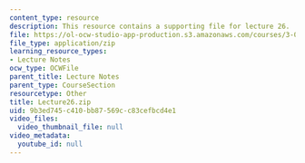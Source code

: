 ```yaml
---
content_type: resource
description: This resource contains a supporting file for lecture 26.
file: https://ol-ocw-studio-app-production.s3.amazonaws.com/courses/3-016-mathematics-for-materials-scientists-and-engineers-fall-2005/9b3ed745c410bb87569cc83cefbcd4e1_Lecture26.zip
file_type: application/zip
learning_resource_types:
- Lecture Notes
ocw_type: OCWFile
parent_title: Lecture Notes
parent_type: CourseSection
resourcetype: Other
title: Lecture26.zip
uid: 9b3ed745-c410-bb87-569c-c83cefbcd4e1
video_files:
  video_thumbnail_file: null
video_metadata:
  youtube_id: null
---
```

